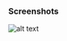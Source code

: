 ### Screenshots

![alt text](https://github.com/andreiseverin/WeaponMod-guns-backup/blob/main/wpn_ksg12/Kel-Tec%20Shotgun.png?raw=true)